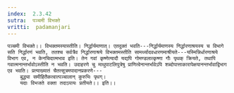 ```yaml
---
index:  2.3.42
sutra:  पञ्चमी विभक्ते
vritti:  padamanjari
---
```


	पञ्चमी विभक्ते।। विभक्तमस्यास्तीति। निर्द्धार्यमाणात्। एतदुक्तं भवति---निर्द्धार्यमाणस्य निर्द्धारणाश्रयस्य च विभागे सति निर्द्धारणं भवति, ततश्च सर्वत्रैव निर्द्धारणाश्रये विभक्तमस्तीति सामर्थ्यादवधारणमाश्रीयते---यस्मिन्निर्धारणाश्रये विभाग एव, न केनचिदात्मभाव इति। तेन गवां कृष्णेत्यादौ यद्यपि गोमण्डलात्कृष्णा गौः पृथक् क्रियते, तथापि गवात्मनान्तर्भावोऽस्तीति न भवति। उदाहरणे चु माथुपाटलिपुत्रेषु प्राणित्वेनान्तर्भावेऽपि शब्दोपात्ताकारापेक्षयानन्तर्भावाद्विभाग एव भवति। प्रत्याख्यातं चैतत्सूत्रमपादानप्रकरणे---
		बुद्ध्या समीहितैकत्वात्पञ्चालान् कुरुभिः पृथग्।
		यदाः विभजते वक्ता तदाऽपायः प्रतीयते।। इति।।
